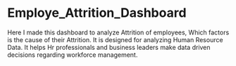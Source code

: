# Employe_Attrition_Dashboard
Here I made this dashboard to analyze Attrition of employees, Which factors is the cause of their Attrition. It is designed for analyzing Human Resource Data. It helps Hr professionals and business leaders make data driven decisions regarding workforce management.
